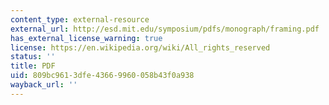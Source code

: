 ```yaml
---
content_type: external-resource
external_url: http://esd.mit.edu/symposium/pdfs/monograph/framing.pdf
has_external_license_warning: true
license: https://en.wikipedia.org/wiki/All_rights_reserved
status: ''
title: PDF
uid: 809bc961-3dfe-4366-9960-058b43f0a938
wayback_url: ''
---
```

